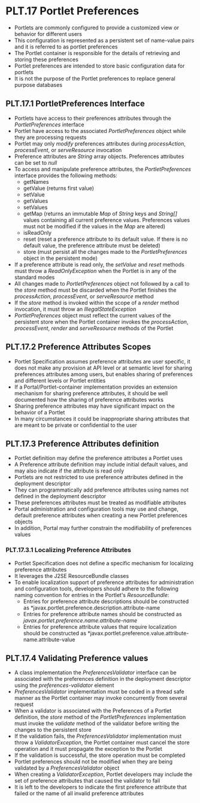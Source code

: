 # PLT.17 Portlet Preferences
* Portlets are commonly configured to provide a customized view or behavior for different users
* This configuration is represented as a persistent set of name-value pairs and it is referred to as portlet preferences
* The Portlet container is responsible for the details of retrieving and storing these preferences
* Portlet preferences are intended to store basic configuration data for portlets
* It is not the purpose of the Portlet preferences to replace general purpose databases

## PLT.17.1 PortletPreferences Interface
* Portlets have access to their preferences attributes through the *PortletPreferences* interface
* Portlet have access to the associated *PortletPreferences* object while they are processing requests
* Portlet may only *modify* preferences attributes during *processAction*, *processEvent*, or *serveResource* invocation
* Preference attributes are *String* array objects. Preferences attributes can be set to *null*
* To access and manipulate preference attributes, the *PortletPreferences* interface provides the following methods:
    * getNames
    * getValue (returns first value)
    * setValue
    * getValues
    * setValues
    * getMap (returns an immutable *Map* of *String* keys and *String[]* values containing all current preference values. Preferences values must not be modified if the values in the *Map* are altered)
    * isReadOnly
    * reset (reset a preference attribute to its default value. If there is no default value, the preference attribute must be deleted)
    * store (must persist all the changes made to the *PortletPreferences* object in the persistent mode)
* If a preference attribute is read only, the *setValue* and *reset* methods must throw a *ReadOnlyException* when the Portlet is in any of the standard modes
* All changes made to *PortletPreferences* object not followed by a call to the *store* method must be discarded when the Portlet finishes the *processAction*, *processEvent*, or *serveResource* method
* If the *store* method is invoked within the scope of a *render* method invocation, it must throw an *IllegalStateException*
* *PortletPreferences* object must reflect the current values of the persistent store when the Portlet container invokes the *processAction*, *processEvent*, *render* and *serveResource* methods of the Portlet

## PLT.17.2 Preference Attributes Scopes
* Portlet Specification assumes preference attributes are user specific, it does not make any provision at API level or at semantic level for sharing preferences attributes among users, but enables sharing of preferences and different levels or Portlet entities
* If a Portal/Portlet-container implementation provides an extension mechanism for sharing preference attributes, it should be well documented how the sharing of preference attributes works
* Sharing preference attributes may have significant impact on the behavior of a Portlet
* In many circumstances it could be inappropriate sharing attributes that are meant to be private or confidential to the user

## PLT.17.3 Preference Attributes definition
* Portlet definition may define the preference attributes a Portlet uses
* A Preference attribute definition may include initial default values, and may also indicate if the attribute is read only
* Portlets are not restricted to use preference attributes defined in the deployment descriptor
* They can programmatically add preference attributes using names not defined in the deployment descriptor
* These preferences attributes must be treated as modifiable attributes
* Portal administration and configuration tools may use and change, default preference attributes when creating a new Portlet preferences objects
* In addition, Portal may further constrain the modifiability of preferences values

### PLT.17.3.1 Localizing Preference Attributes
* Portlet Specification does not define a specific mechanism for localizing preference attributes
* It leverages the J2SE ResourceBundle classes
* To enable localization support of preference attributes for administration and configuration tools, developers should adhere to the following naming convention for entries in the Portlet's *ResourceBundle*:
    * Entries for preference attribute descriptions should be constructed as *javax.portlet.preference.description.attribute-name
    * Entries for preference attribute names should be constructed as *javax.portlet.preference.name.attribute-name*
    * Entries for preference attribute values that require localization should be constructed as *javax.portlet.preference.value.attribute-name.attribute-value

## PLT.17.4 Validating Preference values
* A class implementation the *PreferencesValidator* interface can be associated with the preferences definition in the deployment descriptor using the *preferences-validator* element
* *PreferencesValidator* implementation must be coded in a thread safe manner as the Portlet container may invoke concurrently from several request
* When a validator is associated with the Preferences of a Portlet definition, the *store* method of the *PortletPreferences* implementation must invoke the *validate* method of the validator before writing the changes to the persistent store
* If the validation fails, the *PreferencesValidator* implementation must throw a *ValidatorException*, the Portlet container must cancel the store operation and it must propagate the exception to the Portlet
* If the validation is successful, the store operation must be completed
* Portlet preferences should not be modified when they are being validated by a *PreferencesValidator* object
* When creating a *ValidatorException*, Portlet developers may include the set of preference attributes that caused the validator to fail
* It is left to the developers to indicate the first preference attribute that failed or the name of all invalid preference attributes

